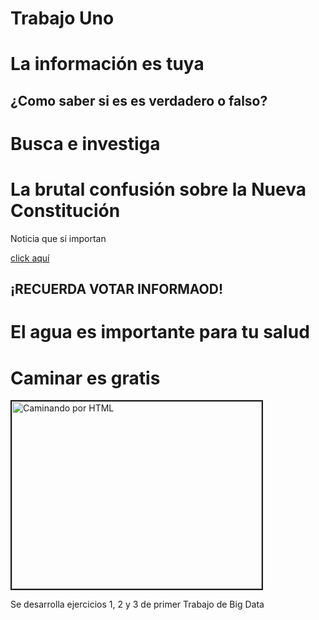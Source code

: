 # Trabajo Uno
<!DOCTYPE html>
<html lang= "es">
<head>
	<meta charset="utf-8">
	<title>Las noticias hablan</title>
</head>
<body>
	<h1>La información es tuya</h1>
	<h2>¿Como saber si es es verdadero o falso?</h2>
	<Div> 
		<h1>Busca e investiga</h1>
		<Div>
			<h1>La brutal confusión sobre la Nueva Constitución</h1>
			<p>Noticia que sí importan</p>
			<a href="https://es-us.noticias.yahoo.com/desinformaci%C3%B3n-brutal-constituci%C3%B3n-propuesta-chile-113113978.html">click aquí</a>
			<h2>¡RECUERDA VOTAR INFORMAOD!</h2>
		</Div>
		<Div>
			<h1>El agua es importante para tu salud</h1>
		</Div>
	<Div>
		<h1>Caminar es gratis</h1>
		<img src="C:\Users\glori\Documents\GitHub\Trabajo-Uno\Borrador nueva constitución.jpg" border="2" alt="Caminando por HTML" width="400" height="300"/>
</body>
</html>

Se desarrolla ejercicios 1, 2 y 3 de primer Trabajo de Big Data
